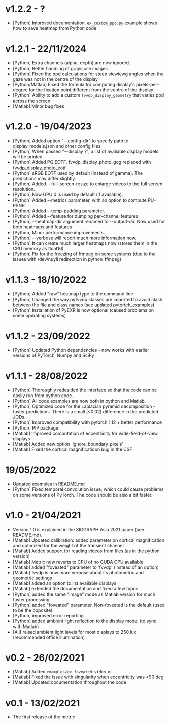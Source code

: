 # v1.2.2 - ?
  - [Python] Improved documentation, `ex_custom_ppd.py` example shows how to save heatmap from Python code

# v1.2.1 - 22/11/2024
 - [Python] Extra channels (alpha, depth) are now ignored.
 - [Python] Better handling of grayscale images.
 - [Python] Fixed the ppd calculations for steep viewiewg angles when the gaze was not in the centre of the display
 - [Python/Matlab] Fixed the formula for computing display's pixels-per-degree for the fixation point different from the centre of the display
 - [Python] Ability to add a custom `fvvdp_display_geometry` that varies ppd across the screen
 - [Matlab] Minor bug fixes

# v1.2.0 - 19/04/2023
 - [Python] Added option "--config-dir" to specify path to display_models.json and other config files
 - [Python] When passed "--display ?", a list of available display models will be printed.
 - [Python] Added PQ EOTF, fvvdp_display_photo_gog replaced with fvvdp_display_photo_eotf. 
 - [Python] sRGB EOTF used by default (instead of gamma). The predictions may differ slightly. 
 - [Python] Added --full-screen-resize to enlarge videos to the full screen resolution.
 - [Python] Now GPU 0 is used by default (if available).
 - [Python] Added --metrics parameter, with an option to compute PU-PSNR.
 - [Python] Added --temp-padding parameter.
 - [Python] Added --feature for dumping per-channel features
 - [Python] --heatmap-dir argument renamed to --output-dir. Now used for both heatmaps and features
 - [Python] Minor performance improvements.
 - [Python] --verbose will report much more information now.
 - [Python] It can create much larger heatmaps now (stores them in the CPU memory as float16)
 - [Python] Fix for the freezing of ffmpeg on some systems (due to the issues with /dev/nuyll redirection in python_ffmpeg)
 
# v1.1.3 - 18/10/2022
 - [Python] Added "raw" heatmap type to the command line
 - [Python] Changed the way pyfvvdp classes are imported  to avoid clash between the file and class names (see updated pytortch_examples)
 - [Python] Installation of PyEXR is now optional (caused problems on some operating systems)

# v1.1.2 - 23/09/2022
 - [Python] Updated Python dependencies - now works with earlier versions of PyTorch, Numpy and SciPy

# v1.1.1 - 28/08/2022
- [Python] Thoroughly redesided the interface so that the code can be easily run from python code.
- [Python] All code examples are now both in python and Matlab.
- [Python] Optimized code for the Laplacian pyramid decomposition - faster predictions. There is a small (<0.02) difference in the predicted JODs.
- [Python] Improved compatibility with pytorch 1.12 + better performance
- [Python] PIP package
- [Matlab] Improved computation of eccentricity for wide-field-of-view displays
- [Matlab] Added new option 'ignore_boundary_pixels'
- [Matlab] Fixed the cortical magnificatioon bug in the CSF

# 19/05/2022

- Updated examples in README.md
- [Python] Fixed temporal convolution issue, which could cause problems on some versions of PyTorch. The code should be also a bit faster. 

# v1.0 - 21/04/2021

- Version 1.0 is explained in the SIGGRAPH Asia 2021 paper (see README.md).
- [Matlab] Updated calibration: added parameter on cortical magnification and 
  optimized for the weight of the transient channel
- [Matlab] Added support for reading videos from files (as in the python version)
- [Matlab] Metric now reverts to CPU of no CUDA CPU available
- [Matlab] added "foveated" parameter to 'fvvdp' (instead of an option)
- [Matlab] fvvdp is now more verbose about its photometric and geometric settings
- [Matlab] added an option to list available displays
- [Matlab] extended the documentation and fixed a few typos
- [Python] added the same "image" mode as Matlab version for much faster processing
- [Python] added "foveated" parameter. Non-foveated is the default (used to be the opposite)
- [Python] improved error reporting
- [Python] added ambient light reflection to the display model (to sync with Matlab)
- [All] raised ambient light levels for most displays to 250 lux (recommended office illumination)

# v0.2 - 26/02/2021

- [Matlab] Added `examples/ex_foveated_video.m`
- [Matlab] Fixed the issue with singularity when eccentricity was >90 deg
- [Matlab] Updated documentation throughout the code

# v0.1 - 13/02/2021

- The first release of the metric